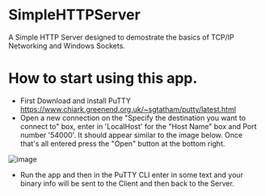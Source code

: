 # SimpleHTTPServer
A Simple HTTP Server designed to demostrate the basics of TCP/IP Networking and Windows Sockets.

# How to start using this app.

- First Download  and install PuTTY https://www.chiark.greenend.org.uk/~sgtatham/putty/latest.html
- Open a new connection on the "Specify the destination you want to connect to" box, enter in 'LocalHost' for the "Host Name" box and Port number '54000'. It should appear similar to the image below. Once that's all entered press the "Open" button at the bottom right.

![image](https://user-images.githubusercontent.com/46608886/178773537-5e8d2e0a-2df9-403d-993b-d57cf4e32ba1.png)

- Run the app and then in the PuTTY CLI enter in some text and your binary info will be sent to the Client and then back to the Server.


